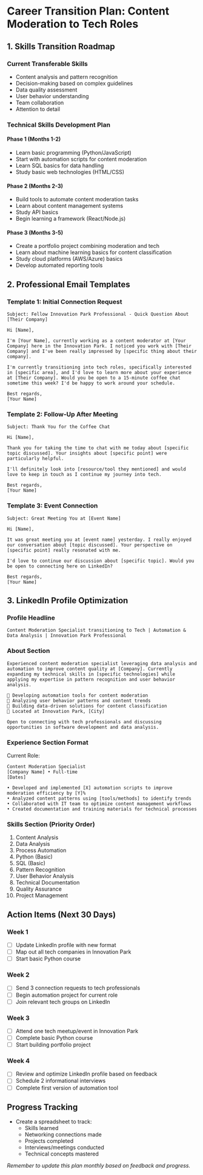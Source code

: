 # Career Transition Plan: Content Moderation to Tech Roles

## 1. Skills Transition Roadmap

### Current Transferable Skills
- Content analysis and pattern recognition
- Decision-making based on complex guidelines
- Data quality assessment
- User behavior understanding
- Team collaboration
- Attention to detail

### Technical Skills Development Plan

#### Phase 1 (Months 1-2)
- Learn basic programming (Python/JavaScript)
- Start with automation scripts for content moderation
- Learn SQL basics for data handling
- Study basic web technologies (HTML/CSS)

#### Phase 2 (Months 2-3)
- Build tools to automate content moderation tasks
- Learn about content management systems
- Study API basics
- Begin learning a framework (React/Node.js)

#### Phase 3 (Months 3-5)
- Create a portfolio project combining moderation and tech
- Learn about machine learning basics for content classification
- Study cloud platforms (AWS/Azure) basics
- Develop automated reporting tools

## 2. Professional Email Templates

### Template 1: Initial Connection Request
```
Subject: Fellow Innovation Park Professional - Quick Question About [Their Company]

Hi [Name],

I'm [Your Name], currently working as a content moderator at [Your Company] here in the Innovation Park. I noticed you work with [Their Company] and I've been really impressed by [specific thing about their company].

I'm currently transitioning into tech roles, specifically interested in [specific area], and I'd love to learn more about your experience at [Their Company]. Would you be open to a 15-minute coffee chat sometime this week? I'd be happy to work around your schedule.

Best regards,
[Your Name]
```

### Template 2: Follow-Up After Meeting
```
Subject: Thank You for the Coffee Chat

Hi [Name],

Thank you for taking the time to chat with me today about [specific topic discussed]. Your insights about [specific point] were particularly helpful.

I'll definitely look into [resource/tool they mentioned] and would love to keep in touch as I continue my journey into tech.

Best regards,
[Your Name]
```

### Template 3: Event Connection
```
Subject: Great Meeting You at [Event Name]

Hi [Name],

It was great meeting you at [event name] yesterday. I really enjoyed our conversation about [topic discussed]. Your perspective on [specific point] really resonated with me.

I'd love to continue our discussion about [specific topic]. Would you be open to connecting here on LinkedIn?

Best regards,
[Your Name]
```

## 3. LinkedIn Profile Optimization

### Profile Headline
```
Content Moderation Specialist transitioning to Tech | Automation & Data Analysis | Innovation Park Professional
```

### About Section
```
Experienced content moderation specialist leveraging data analysis and automation to improve content quality at [Company]. Currently expanding my technical skills in [specific technologies] while applying my expertise in pattern recognition and user behavior analysis.

🔹 Developing automation tools for content moderation
🔹 Analyzing user behavior patterns and content trends
🔹 Building data-driven solutions for content classification
🔹 Located at Innovation Park, [City]

Open to connecting with tech professionals and discussing opportunities in software development and data analysis.
```

### Experience Section Format
Current Role:
```
Content Moderation Specialist
[Company Name] • Full-time
[Dates]

• Developed and implemented [X] automation scripts to improve moderation efficiency by [Y]%
• Analyzed content patterns using [tools/methods] to identify trends
• Collaborated with IT team to optimize content management workflows
• Created documentation and training materials for technical processes
```

### Skills Section (Priority Order)
1. Content Analysis
2. Data Analysis
3. Process Automation
4. Python (Basic)
5. SQL (Basic)
6. Pattern Recognition
7. User Behavior Analysis
8. Technical Documentation
9. Quality Assurance
10. Project Management

## Action Items (Next 30 Days)

### Week 1
- [ ] Update LinkedIn profile with new format
- [ ] Map out all tech companies in Innovation Park
- [ ] Start basic Python course

### Week 2
- [ ] Send 3 connection requests to tech professionals
- [ ] Begin automation project for current role
- [ ] Join relevant tech groups on LinkedIn

### Week 3
- [ ] Attend one tech meetup/event in Innovation Park
- [ ] Complete basic Python course
- [ ] Start building portfolio project

### Week 4
- [ ] Review and optimize LinkedIn profile based on feedback
- [ ] Schedule 2 informational interviews
- [ ] Complete first version of automation tool

## Progress Tracking
- Create a spreadsheet to track:
  - Skills learned
  - Networking connections made
  - Projects completed
  - Interviews/meetings conducted
  - Technical concepts mastered

*Remember to update this plan monthly based on feedback and progress.*
